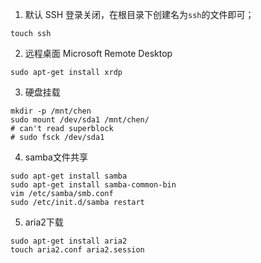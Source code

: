 1. 默认 SSH 登录关闭，在根目录下创建名为`ssh`的文件即可；
````
touch ssh
````

2. 远程桌面 Microsoft Remote Desktop
````
sudo apt-get install xrdp
````

3. 硬盘挂载
````
mkdir -p /mnt/chen
sudo mount /dev/sda1 /mnt/chen/
# can't read superblock
# sudo fsck /dev/sda1
````

4. samba文件共享
````
sudo apt-get install samba
sudo apt-get install samba-common-bin
vim /etc/samba/smb.conf
sudo /etc/init.d/samba restart
````

5. aria2下载
````
sudo apt-get install aria2
touch aria2.conf aria2.session
````
